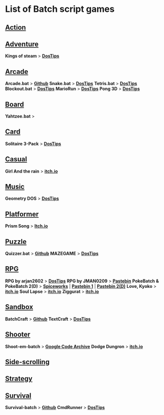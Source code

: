 # List of Batch script games

## [Action](Action/Action.md)
## [Adventure](Adventure/Adventure.md)
**Kings of steam** > **[DosTips]()**

## [Arcade](Arcade/Arcade.md)
 **Arcade.bat** > **[Github](https://github.com/thelowsunoverthemoon/Arcade.bat)**
 **Snake.bat** > **[DosTips](https://www.dostips.com/forum/viewtopic.php?t=4741)**
 **Tetris.bat**  > **[DosTips](https://www.dostips.com/forum/viewtopic.php?t=6812)**
 **Blockout.bat** > **[DosTips](https://www.dostips.com/forum/viewtopic.php?t=7321)**
 **MarioRun** > **[DosTips](https://www.dostips.com/forum/viewtopic.php?t=7244)**
 **Pong 3D** > **[DosTips](https://www.dostips.com/forum/viewtopic.php?t=8291)**
 
## [Board](Board/Board.md)
 **Yahtzee.bat** > 

## [Card](Card/Card.md)
 **Solitaire 3-Pack** > **[DosTips](https://www.dostips.com/forum/viewtopic.php?t=7245)**

## [Casual](casual/casual.md)
 **Girl And the rain** > **[itch.io](https://lowsun.itch.io/girl-the-rain)**
 
## [Music](Music.md)
 **Geometry DOS** > **[DosTips](https://www.dostips.com/forum/viewtopic.php?f=3&t=10419)**

## [Platformer](platformer/platformer.md)
 **Prism Song** > **[Itch.io](https://lowsun.itch.io/prism-song)**

## [Puzzle](Puzzle/Puzzle.md)
 **Quizzer.bat** > **[Github](https://github.com/RHDevelops/Quizzer-Batch/blob/main/Quizzer.bat)**
 **MAZEGAME** > **[DosTips](https://www.dostips.com/forum/viewtopic.php?t=7746)**
  
## [RPG](RPG.md)
 **RPG by arjan2602** > **[DosTips](https://www.dostips.com/forum/viewtopic.php?t=5030)**
 **RPG by JMAN0209** > **[Pastebin](https://pastebin.com/9Z3wJfQn)**
 **PokeBatch & PokeBatch 2(D)**  > **[Spiceworks](https://community.spiceworks.com/scripts/show/2360-pokemon-game-in-batch)** | **[Pastebin 1](https://pastebin.com/qhgTGvU5)** | **[Pastebin 2(D)](https://pastebin.com/Rmf9t2Js)**
 **Love, Kyoko** > **[itch.io](https://lowsun.itch.io/love-kyoko)**
 **Soul Lapse** > **[itch.io](https://lowsun.itch.io/soul-lapse)**
 **Ziggurat** > **[itch.io](https://lowsun.itch.io/ziggurat)**

## [Sandbox](Sandbox/Sandbox.md)
 **BatchCraft** >  **[Github](https://github.com/Honguito98/batch-game-batchcraft)**
 **TextCraft** > **[DosTips](https://www.dostips.com/forum/viewtopic.php?t=6163)**
 
## [Shooter](Shooter/Shooter.md) 
 **Shoot-em-batch** > **[Google Code Archive](https://code.google.com/archive/p/shoot-em-batch/)**
 **Dodge Dungron** > **[itch.io](https://lowsun.itch.io/dodge-dungeon)**
 
## [Side-scrolling](Side-scrolling/Side-scrolling.md)
## [Strategy](Strategy/Strategy.md)
## [Survival](Survival/Survival.md)
 **Survival-batch** > **[Github](https://github.com/AlexDev404/Survival-Batch)**
 **CmdRunner** > **[DosTips](https://www.dostips.com/forum/viewtopic.php?t=7225)**
 